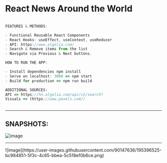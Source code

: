 # React News Around the World


```ts

FEATURES & METHODS:

- Functional Reusable React Components
- React Hooks: useEffect, useContext, useReducer
- API: https://www.algolia.com/
- Search & Remove items from the list
- Navigate via Previous & Next buttons.

```


```ts
HOW TO RUN THE APP:

- Install dependencies npm install
- Serve on localhost: 3000 => npm start
- Build for production => npm run build

```

```ts
ADDITIONAL SOURCES:
API => https://hn.algolia.com/api/v1/search?
Visuals => (https://www.pexels.com/) 
           
```

<hr>

## SNAPSHOTS:
![image](https://user-images.githubusercontent.com/90147636/195396458-17342264-1ede-47db-b0e6-460d61a28ea3.png)
<hr>
![image](https://user-images.githubusercontent.com/90147636/195396525-bc984851-5f3c-4c65-bbea-5c518ef0b6ce.png)
